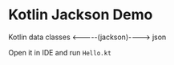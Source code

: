 Kotlin Jackson Demo
===================

Kotlin data classes <-----(jackson)----> json

Open it in IDE and run `Hello.kt`